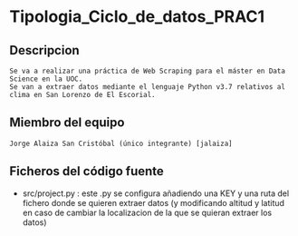 # Tipologia_Ciclo_de_datos_PRAC1

## Descripcion

```
Se va a realizar una práctica de Web Scraping para el máster en Data Science en la UOC.
Se van a extraer datos mediante el lenguaje Python v3.7 relativos al clima en San Lorenzo de El Escorial.
```

## Miembro del equipo

```
Jorge Alaiza San Cristóbal (único integrante) [jalaiza]
```

## Ficheros del código fuente

- src/project.py : este .py se configura añadiendo una KEY y una ruta del fichero donde se quieren extraer datos (y modificando altitud y latitud en caso de cambiar la localizacion de la que se quieran extraer los datos)

